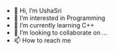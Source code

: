 - 👋 Hi, I’m UshaSri
- 👀 I’m interested in Programming
- 🌱 I’m currently learning C++
- 💞️ I’m looking to collaborate on ...
- 📫 How to reach me 

<!---
ushasri-s/ushasri-s is a ✨ special ✨ repository because its `README.md` (this file) appears on your GitHub profile.
You can click the Preview link to take a look at your changes.
--->
